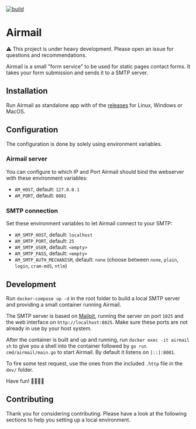 <a href="https://github.com/hedge10/airmail/actions/workflows/release.yml" target="_blank" rel="noopener"><img src="https://github.com/hedge10/airmail/actions/workflows/release.yml.badge.svg" alt="build" /></a>

# Airmail

⚠️ This project is under heavy development. Please open an issue for questions and recommendations.


Airmail is a small "form service" to be used for static pages contact forms. It takes your form submission and sends it to a SMTP server.

## Installation

Run Airmail as standalone app with of the [releases](https://github.com/hedge10/airmail/releases) for Linux, Windows or MacOS.


## Configuration

The configuration is done by solely using environment variables.

### Airmail server

You can configure to which IP and Port Airmail should bind the webserver with these environment variables:

- `AM_HOST`, default: `127.0.0.1`
- `AM_PORT`, default: `8081`

### SMTP connection

Set these environment variables to let Airmail connect to your SMTP:

- `AM_SMTP_HOST`, default: `localhost`
- `AM_SMTP_PORT`, default: `25`
- `AM_SMTP_USER`, default: `<empty>`
- `AM_SMTP_PASS`, default: `<empty>`
- `AM_SMTP_AUTH_MECHANISM`, default: `none` (choose between `none`, `plain`, `login`, `cram-md5`, `ntlm`)





## Development

Run `docker-compose up -d` in the root folder to build a local SMTP server and providing a small container running Airmail.

The SMTP server is based on [Mailpit](https://github.com/axllent/mailpit), running the server on port `1025` and the web interface on `http://localhost:8025`. Make sure these ports are not already in use by your host system.

After the container is built and up and running, run `docker exec -it airmail sh` to give you a shell into the container followed by `go run cmd/airmail/main.go` to start Airmail. By default it listens on `[::]:8081`.

To fire some test request, use the ones from the included `.http` file in the `dev/` folder.

Have fun! 🕺🏻💃🏻


## Contributing

Thank you for considering contributing. Please have a look at the following sections to help you setting up a local environment.
